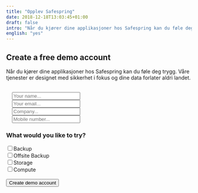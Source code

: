 ```yaml
---
title: "Opplev Safespring"
date: 2018-12-18T13:03:45+01:00
draft: false
intro: "Når du kjører dine applikasjoner hos Safespring kan du føle deg trygg. Våre tjenester er designet med sikkerhet i fokus og dine data forlater aldri landet."
english: "yes"
---
```

## Create a free demo account
Når du kjører dine applikasjoner hos Safespring kan du føle deg trygg. Våre tjenester er designet med sikkerhet i fokus og dine data forlater aldri landet.
<br><br>
<form id="up-form" name="form_9549uf83546290004448380e8164ebe216d83" action="https://power.upsales.com/api/external/formSubmit" method="POST">
	<div class="form">
    <i class="fas fa-user"></i>&nbsp;&nbsp;&nbsp;
		<input maxlength="512" type="text" name="Contact.name" required="required" placeholder="Your name...">
	</div>
  <div class="form">
    <i class="fas fa-envelope"></i>&nbsp;&nbsp;&nbsp;
		<input maxlength="512" type="email" id="up-email-input" autocomplete="off" name="Contact.email" required="required" placeholder="Your email...">
	</div>
  <div class="form">
    <i class="fas fa-briefcase"></i>&nbsp;&nbsp;&nbsp;
		<input maxlength="512" type="text" id="up-client-name-input" name="Client.name" required="required" placeholder="Company...">
	</div>
  <div class="form">
    <i class="fas fa-mobile-alt"></i>&nbsp;&nbsp;&nbsp;
		<input maxlength="512" type="text" name="Contact.cellPhone" required="required" placeholder="Mobile number...">
	</div>
	<div>
		<h3>What would you like to try?</h3>
		<div class="inputGroup"><input id="Backup" type="checkbox" value="Backup" name="Extra.1547719761203"><label for="Backup">Backup</label></div>
    <div class="inputGroup"><input id="Offsite" type="checkbox" value="Offsite Backup" name="Extra.1547719761203"><label for="Offsite">Offsite Backup</label></div>
		<div class="inputGroup"><input id="Storage" type="checkbox" value="Storage" name="Extra.1547719761203"><label for="Storage">Storage</label></div>
		<div class="inputGroup"><input id="Compute" type="checkbox" value="Compute" name="Extra.1547719761203"><label for="Compute">Compute</label></div>
    <br>
	</div>
	<!-- REQUIRED FIELDS -->
	<input type="hidden" name="formCid" value="9549">
	<input type="hidden" name="formId" value="9549uf83546290004448380e8164ebe216d83">
	<input type="hidden" name="isFrame" value="false">
	<input type="text" value="" name="validation" style="display: none;">
	<!-- END OF REQUIRED FIELDS -->
	<button type="submit" class="button">Create demo account</button>
</form>
<script src="https://img.upsales.com/lBtRI6eK9zoMXU3igCaQIw==/be.js"></script>

